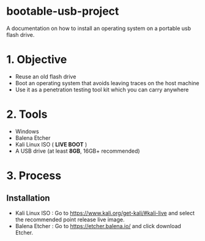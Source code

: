 # bootable-usb-project
A documentation on how to install an operating system on a portable usb flash drive.
# 1. Objective
   - Reuse an old flash drive
   - Boot an operating system that avoids leaving traces on the host machine
   - Use it as a penetration testing tool kit which you can carry anywhere
# 2. Tools
   - Windows
   - Balena Etcher
   - Kali Linux ISO ( **LIVE BOOT** )
   - A USB drive (at least **8GB**, 16GB+ recommended)
# 3. Process 
 ## Installation
- Kali Linux ISO : Go to https://www.kali.org/get-kali/#kali-live and select the recommended point release live image.
- Balena Etcher : Go to https://etcher.balena.io/ and click download Etcher.
      
